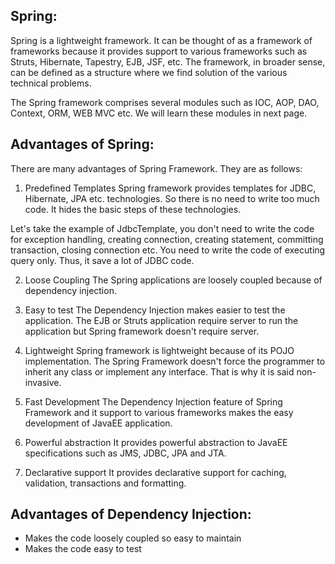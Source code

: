 
## Spring:

Spring is a lightweight framework. It can be thought of as a framework of frameworks because it provides support to various frameworks such as Struts, Hibernate, Tapestry, EJB, JSF, etc. The framework, in broader sense, can be defined as a structure where we find solution of the various technical problems.

The Spring framework comprises several modules such as IOC, AOP, DAO, Context, ORM, WEB MVC etc. We will learn these modules in next page. 

## Advantages of Spring:

There are many advantages of Spring Framework. They are as follows:

1) Predefined Templates
Spring framework provides templates for JDBC, Hibernate, JPA etc. technologies. So there is no need to write too much code. It hides the basic steps of these technologies.

Let's take the example of JdbcTemplate, you don't need to write the code for exception handling, creating connection, creating statement, committing transaction, closing connection etc. You need to write the code of executing query only. Thus, it save a lot of JDBC code.

2) Loose Coupling
The Spring applications are loosely coupled because of dependency injection.

3) Easy to test
The Dependency Injection makes easier to test the application. The EJB or Struts application require server to run the application but Spring framework doesn't require server.

4) Lightweight
Spring framework is lightweight because of its POJO implementation. The Spring Framework doesn't force the programmer to inherit any class or implement any interface. That is why it is said non-invasive.

5) Fast Development
The Dependency Injection feature of Spring Framework and it support to various frameworks makes the easy development of JavaEE application.

6) Powerful abstraction
It provides powerful abstraction to JavaEE specifications such as JMS, JDBC, JPA and JTA.

7) Declarative support
It provides declarative support for caching, validation, transactions and formatting.

## Advantages of Dependency Injection:

- Makes the code loosely coupled so easy to maintain
- Makes the code easy to test
